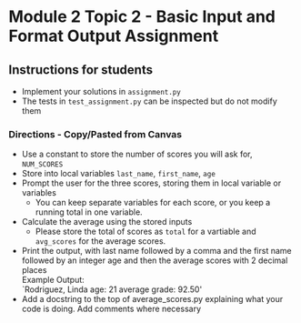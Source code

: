 # Module 2 Topic 2 - Basic Input and Format Output Assignment

## Instructions for students

- Implement your solutions in `assignment.py`
- The tests in `test_assignment.py` can be inspected but do not modify them

### Directions - Copy/Pasted from Canvas

* Use a constant to store the number of scores you will ask for, `NUM_SCORES`
* Store into local variables `last_name`, `first_name`, `age`
* Prompt the user for the three scores, storing them in local variable or variables
  * You can keep separate variables for each score, or you keep a running total in one variable. 
* Calculate the average using the stored inputs
  * Please store the total of scores as `total` for a vartiable and `avg_scores` for the average scores.
* Print the output, with last name followed by a comma and the first name followed by an integer age and then the average scores with 2 decimal places<br>Example Output:<br>`Rodriguez, Linda age: 21 average grade: 92.50'
* Add a docstring to the top of average_scores.py explaining what your code is doing. Add comments where necessary